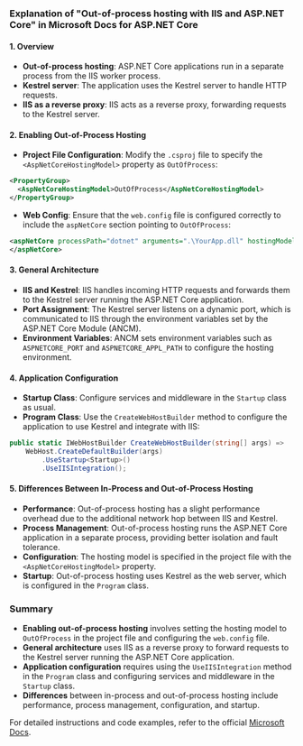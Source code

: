 ### Explanation of "Out-of-process hosting with IIS and ASP.NET Core" in Microsoft Docs for ASP.NET Core

#### 1. Overview

- **Out-of-process hosting**: ASP.NET Core applications run in a separate process from the IIS worker process.
- **Kestrel server**: The application uses the Kestrel server to handle HTTP requests.
- **IIS as a reverse proxy**: IIS acts as a reverse proxy, forwarding requests to the Kestrel server.

#### 2. Enabling Out-of-Process Hosting

- **Project File Configuration**: Modify the `.csproj` file to specify the `<AspNetCoreHostingModel>` property as `OutOfProcess`:

```xml
<PropertyGroup>
  <AspNetCoreHostingModel>OutOfProcess</AspNetCoreHostingModel>
</PropertyGroup>
```

- **Web Config**: Ensure that the `web.config` file is configured correctly to include the `aspNetCore` section pointing to `OutOfProcess`:

```xml
<aspNetCore processPath="dotnet" arguments=".\YourApp.dll" hostingModel="OutOfProcess">
</aspNetCore>
```

#### 3. General Architecture

- **IIS and Kestrel**: IIS handles incoming HTTP requests and forwards them to the Kestrel server running the ASP.NET Core application.
- **Port Assignment**: The Kestrel server listens on a dynamic port, which is communicated to IIS through the environment variables set by the ASP.NET Core Module (ANCM).
- **Environment Variables**: ANCM sets environment variables such as `ASPNETCORE_PORT` and `ASPNETCORE_APPL_PATH` to configure the hosting environment.

#### 4. Application Configuration

- **Startup Class**: Configure services and middleware in the `Startup` class as usual.
- **Program Class**: Use the `CreateWebHostBuilder` method to configure the application to use Kestrel and integrate with IIS:

```csharp
public static IWebHostBuilder CreateWebHostBuilder(string[] args) =>
    WebHost.CreateDefaultBuilder(args)
        .UseStartup<Startup>()
        .UseIISIntegration();
```

#### 5. Differences Between In-Process and Out-of-Process Hosting

- **Performance**: Out-of-process hosting has a slight performance overhead due to the additional network hop between IIS and Kestrel.
- **Process Management**: Out-of-process hosting runs the ASP.NET Core application in a separate process, providing better isolation and fault tolerance.
- **Configuration**: The hosting model is specified in the project file with the `<AspNetCoreHostingModel>` property.
- **Startup**: Out-of-process hosting uses Kestrel as the web server, which is configured in the `Program` class.

### Summary

- **Enabling out-of-process hosting** involves setting the hosting model to `OutOfProcess` in the project file and configuring the `web.config` file.
- **General architecture** uses IIS as a reverse proxy to forward requests to the Kestrel server running the ASP.NET Core application.
- **Application configuration** requires using the `UseIISIntegration` method in the `Program` class and configuring services and middleware in the `Startup` class.
- **Differences** between in-process and out-of-process hosting include performance, process management, configuration, and startup.

For detailed instructions and code examples, refer to the official [Microsoft Docs](https://docs.microsoft.com/en-us/aspnet/core/host-and-deploy/iis/out-of-process-hosting).
